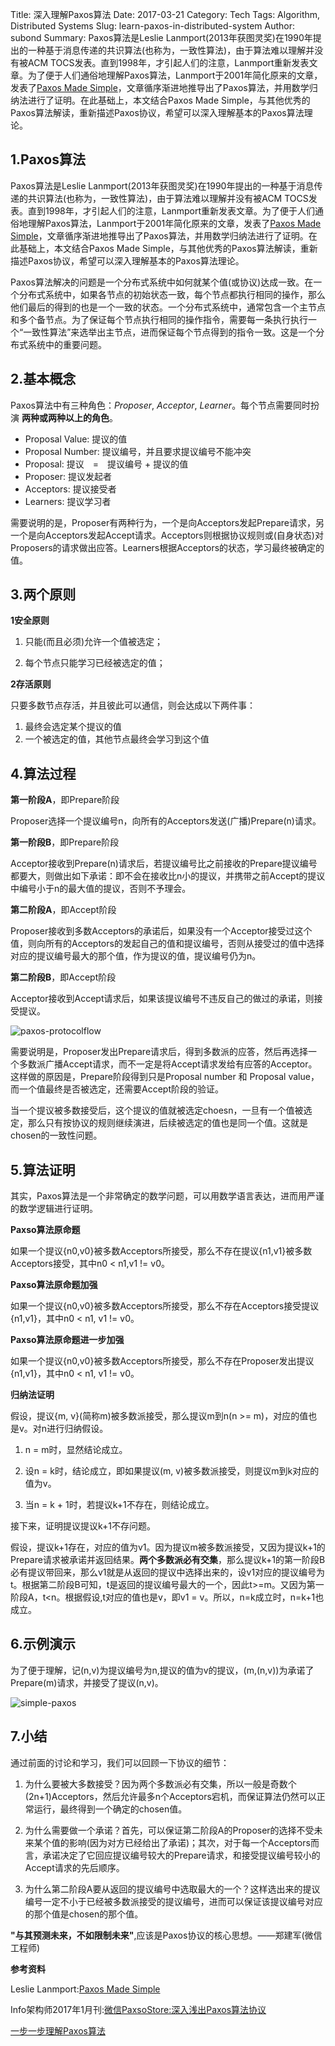 Title: 深入理解Paxos算法
Date: 2017-03-21
Category: Tech
Tags: Algorithm, Distributed Systems
Slug: learn-paxos-in-distributed-system
Author: subond
Summary: Paxos算法是Leslie Lanmport(2013年获图灵奖)在1990年提出的一种基于消息传递的共识算法(也称为，一致性算法)，由于算法难以理解并没有被ACM TOCS发表。直到1998年，才引起人们的注意，Lanmport重新发表文章。为了便于人们通俗地理解Paxos算法，Lanmport于2001年简化原来的文章，发表了[Paxos Made Simple](http://on64c9tla.bkt.clouddn.com/2017A/paxos-simple-Copy.pdf)，文章循序渐进地推导出了Paxos算法，并用数学归纳法进行了证明。在此基础上，本文结合Paxos Made Simple，与其他优秀的Paxos算法解读，重新描述Paxos协议，希望可以深入理解基本的Paxos算法理论。

## 1.Paxos算法

Paxos算法是Leslie Lanmport(2013年获图灵奖)在1990年提出的一种基于消息传递的共识算法(也称为，一致性算法)，由于算法难以理解并没有被ACM TOCS发表。直到1998年，才引起人们的注意，Lanmport重新发表文章。为了便于人们通俗地理解Paxos算法，Lanmport于2001年简化原来的文章，发表了[Paxos Made Simple](http://on64c9tla.bkt.clouddn.com/2017A/paxos-simple-Copy.pdf)，文章循序渐进地推导出了Paxos算法，并用数学归纳法进行了证明。在此基础上，本文结合Paxos Made Simple，与其他优秀的Paxos算法解读，重新描述Paxos协议，希望可以深入理解基本的Paxos算法理论。

Paxos算法解决的问题是一个分布式系统中如何就某个值(或协议)达成一致。在一个分布式系统中，如果各节点的初始状态一致，每个节点都执行相同的操作，那么他们最后的得到的也是一个一致的状态。一个分布式系统中，通常包含一个主节点和多个备节点。为了保证每个节点执行相同的操作指令，需要每一条执行执行一个“一致性算法”来选举出主节点，进而保证每个节点得到的指令一致。这是一个分布式系统中的重要问题。

## 2.基本概念

Paxos算法中有三种角色：*Proposer*, *Acceptor*, *Learner*。每个节点需要同时扮演 **两种或两种以上的角色**。

+ Proposal Value: 提议的值　　
+ Proposal Number: 提议编号，并且要求提议编号不能冲突　　
+ Proposal: 提议　=　提议编号 + 提议的值　　
+ Proposer: 提议发起者　　
+ Acceptors: 提议接受者　　
+ Learners: 提议学习者　　

需要说明的是，Proposer有两种行为，一个是向Acceptors发起Prepare请求，另一个是向Acceptors发起Accept请求。Acceptors则根据协议规则或(自身状态)对Proposers的请求做出应答。Learners根据Acceptors的状态，学习最终被确定的值。

## 3.两个原则

**1安全原则**

1. 只能(而且必须)允许一个值被选定；

2. 每个节点只能学习已经被选定的值；

**2存活原则**

只要多数节点存活，并且彼此可以通信，则会达成以下两件事：

1. 最终会选定某个提议的值　　
2. 一个被选定的值，其他节点最终会学习到这个值　　

## 4.算法过程

**第一阶段A**，即Prepare阶段

Proposer选择一个提议编号n，向所有的Acceptors发送(广播)Prepare(n)请求。

**第一阶段B**，即Prepare阶段

Acceptor接收到Prepare(n)请求后，若提议编号比之前接收的Prepare提议编号都要大，则做出如下承诺：即不会在接收比n小的提议，并携带之前Accept的提议中编号小于n的最大值的提议，否则不予理会。

**第二阶段A**，即Accept阶段

Proposer接收到多数Acceptors的承诺后，如果没有一个Acceptor接受过这个值，则向所有的Acceptors的发起自己的值和提议编号，否则从接受过的值中选择对应的提议编号最大的那个值，作为提议的值，提议编号仍为n。

**第二阶段B**，即Accept阶段

Acceptor接收到Accept请求后，如果该提议编号不违反自己的做过的承诺，则接受提议。

![paxos-protocolflow](http://on64c9tla.bkt.clouddn.com/2017A/paxos.png)

需要说明是，Proposer发出Prepare请求后，得到多数派的应答，然后再选择一个多数派广播Accept请求，而不一定是将Accept请求发给有应答的Acceptor。这样做的原因是，Prepare阶段得到只是Proposal number 和 Proposal value，而一个值最终是否被选定，还需要Accept阶段的验证。

当一个提议被多数接受后，这个提议的值就被选定choesn，一旦有一个值被选定，那么只有按协议的规则继续演进，后续被选定的值也是同一个值。这就是chosen的一致性问题。

## 5.算法证明

其实，Paxos算法是一个非常确定的数学问题，可以用数学语言表达，进而用严谨的数学逻辑进行证明。

**Paxso算法原命题**

如果一个提议{n0,v0}被多数Acceptors所接受，那么不存在提议{n1,v1}被多数Acceptors接受，其中n0 < n1,v1 != v0。

**Paxso算法原命题加强**

如果一个提议{n0,v0}被多数Acceptors所接受，那么不存在Acceptors接受提议{n1,v1}，其中n0 < n1, v1 != v0。

**Paxso算法原命题进一步加强**

如果一个提议{n0,v0}被多数Acceptors所接受，那么不存在Proposer发出提议{n1,v1}，其中n0 < n1, v1 != v0。

**归纳法证明**

假设，提议{m, v}(简称m)被多数派接受，那么提议m到n(n >= m)，对应的值也是v。对n进行归纳假设。

1. n = m时，显然结论成立。

2. 设n = k时，结论成立，即如果提议(m, v)被多数派接受，则提议m到k对应的值为v。

3. 当n = k + 1时，若提议k+1不存在，则结论成立。

接下来，证明提议提议k+1不存问题。

假设，提议k+1存在，对应的值为v1。因为提议m被多数派接受，又因为提议k+1的Prepare请求被承诺并返回结果。**两个多数派必有交集**，那么提议k+1的第一阶段B必有提议带回来，那么v1就是从返回的提议中选择出来的，设v1对应的提议编号为t。根据第二阶段B可知，t是返回的提议编号最大的一个，因此t>=m。又因为第一阶段A，t<n。根据假设,t对应的值也是v，即v1 = v。所以，n=k成立时，n=k+1也成立。

## 6.示例演示

为了便于理解，记(n,v)为提议编号为n,提议的值为v的提议，(m,(n,v))为承诺了Prepare(m)请求，并接受了提议(n,v)。

![simple-paxos](http://on64c9tla.bkt.clouddn.com/2017A/simple-paxos.png)

## 7.小结

通过前面的讨论和学习，我们可以回顾一下协议的细节：

1. 为什么要被大多数接受？因为两个多数派必有交集，所以一般是奇数个(2n+1)Acceptors，然后允许最多n个Acceptors宕机，而保证算法仍然可以正常运行，最终得到一个确定的chosen值。

2. 为什么需要做一个承诺？首先，可以保证第二阶段A的Proposer的选择不受未来某个值的影响(因为对方已经给出了承诺)；其次，对于每一个Acceptors而言，承诺决定了它回应提议编号较大的Prepare请求，和接受提议编号较小的Accept请求的先后顺序。

3. 为什么第二阶段A要从返回的提议编号中选取最大的一个？这样选出来的提议编号一定不小于已经被多数派接受的提议编号，进而可以保证该提议编号对应的那个值是chosen的那个值。

**"与其预测未来，不如限制未来"**,应该是Paxos协议的核心思想。——郑建军(微信工程师)

**参考资料**

Leslie Lanmport:[Paxos Made Simple](http://on64c9tla.bkt.clouddn.com/2017A/paxos-simple-Copy.pdf)

Info架构师2017年1月刊:[微信PaxsoStore:深入浅出Paxos算法协议](http://www.infoq.com/cn/minibooks/architect-201701)

[一步一步理解Paxos算法](http://www.cnblogs.com/zhengran/p/4212502.html)
